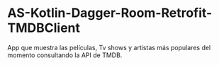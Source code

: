 # AS-Kotlin-Dagger-Room-Retrofit-TMDBClient
App que muestra las películas, Tv shows y artistas más populares del momento consultando la API de TMDB.
